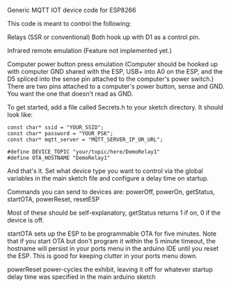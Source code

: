 Generic MQTT IOT device code for ESP8266

This code is meant to control the following:

Relays (SSR or conventional) Both hook up with D1 as a control pin.

Infrared remote emulation (Feature not implemented yet.)

Computer power button press emulation (Computer should be hooked up with computer GND shared with the ESP, 
  USB+ into A0 on the ESP, and the D5 spliced into the sense pin attached to the computer's power switch.) 
  There are two pins attached to a computer's power button, sense and GND. You want the one that doesn't read as GND.
	
	
To get started, add a file called Secrets.h to your sketch directory. It should look like:

```
const char* ssid = "YOUR_SSID";
const char* password = "YOUR_PSK";
const char* mqtt_server = "MQTT_SERVER_IP_OR_URL";

#define DEVICE_TOPIC "your/topic/here/DemoRelay1"
#define OTA_HOSTNAME "DemoRelay1"
```

And that's it. Set what device type you want to control via the global variables in the main sketch file and configure a delay time on startup.

Commands you can send to devices are: powerOff, powerOn, getStatus, startOTA, powerReset, resetESP

Most of these should be self-explanatory, getStatus returns 1 if on, 0 if the device is off.

startOTA sets up the ESP to be programmable OTA for five minutes. Note that if you start OTA but don't program it within the 5 minute timeout, the hostname will persist in your ports menu in the arduino IDE until you reset the ESP. This is good for keeping clutter in your ports menu down.

powerReset power-cycles the exhibit, leaving it off for whatever startup delay time was specified in the main arduino sketch
